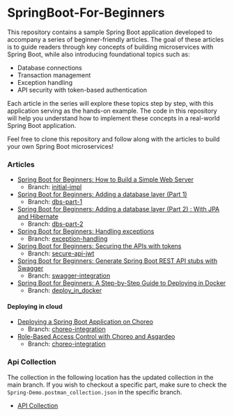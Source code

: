 # SpringBoot-For-Beginners
This repository contains a sample Spring Boot application developed to accompany a series of beginner-friendly articles. The goal of these articles is to guide readers through key concepts of building microservices with Spring Boot, while also introducing foundational topics such as:

- Database connections
- Transaction management
- Exception handling
- API security with token-based authentication

Each article in the series will explore these topics step by step, with this application serving as the hands-on example. The code in this repository will help you understand how to implement these concepts in a real-world Spring Boot application.

Feel free to clone this repository and follow along with the articles to build your own Spring Boot microservices!

### Articles
- [Spring Boot for Beginners: How to Build a Simple Web Server](https://somindagamage.medium.com/spring-boot-for-beginners-how-to-build-a-simple-web-server-0070235ce459)
  - Branch: [initial-impl](https://github.com/somindatommy/SpringBoot-For-Beginners/tree/initial-impl)
- [Spring Boot for Beginners: Adding a database layer (Part 1)](https://somindagamage.medium.com/spring-boot-for-beginners-adding-a-database-layer-part-1-fef164ec0edd)
  - Branch: [dbs-part-1](https://github.com/somindatommy/SpringBoot-For-Beginners/tree/dbs-part-1)
- [Spring Boot for Beginners: Adding a database layer (Part 2) : With JPA and Hibernate](https://somindagamage.medium.com/spring-boot-for-beginners-adding-a-database-layer-part-2-with-jpa-and-hibernate-03f6fd0cb238)
  - Branch: [dbs-part-2](https://github.com/somindatommy/SpringBoot-For-Beginners/tree/dbs-part-2-jpa)
- [Spring Boot for Beginners: Handling exceptions](https://somindagamage.medium.com/spring-boot-for-beginners-handling-exceptions-82efad3061cd)
  - Branch: [exception-handling](https://github.com/somindatommy/SpringBoot-For-Beginners/tree/exception-handling)
- [Spring Boot for Beginners: Securing the APIs with tokens](https://somindagamage.medium.com/spring-boot-for-beginners-securing-the-apis-with-tokens-586d3c13700d)
  - Branch: [secure-api-jwt](https://github.com/somindatommy/SpringBoot-For-Beginners/tree/secure-api-jwt)
- [Spring Boot for Beginners: Generate Spring Boot REST API stubs with Swagger](https://somindagamage.medium.com/spring-boot-for-beginners-generate-spring-boot-rest-api-stubs-with-swagger-66c590cc7616)
  - Branch: [swagger-integration ](https://github.com/somindatommy/SpringBoot-For-Beginners/tree/swagger-integration)
- [Spring Boot for Beginners: A Step-by-Step Guide to Deploying in Docker](https://somindagamage.medium.com/spring-boot-for-beginners-deploying-the-server-in-docker-fee07992adc2)
  - Branch: [deploy_in_docker](https://github.com/somindatommy/SpringBoot-For-Beginners/tree/deploy_in_docker)

#### Deploying in cloud
- [Deploying a Spring Boot Application on Choreo](https://somindagamage.medium.com/deploying-a-spring-boot-application-on-choreo-c37bf72d353d)
  - Branch: [choreo-integration](https://github.com/somindatommy/SpringBoot-For-Beginners/tree/choreo-integration)
- [Role-Based Access Control with Choreo and Asgardeo](https://somindagamage.medium.com/role-based-access-control-with-choreo-and-asgardeo-606d72a7353e)
  - Branch: [choreo-integration](https://github.com/somindatommy/SpringBoot-For-Beginners/tree/choreo-integration)

### Api Collection
The collection in the following location has the updated collection in the main branch. If you wish to checkout a 
specific part, make sure to check the `Spring-Demo.postman_collection.json` in the specific branch. 
- [API Collection](payment-manager/src/main/resources/Spring-Demo.postman_collection.json)